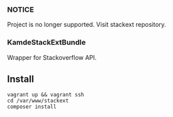 ### NOTICE
Project is no longer supported. Visit stackext repository.

### KamdeStackExtBundle
Wrapper for Stackoverflow API.

## Install
```
vagrant up && vagrant ssh
cd /var/www/stackext
composer install
```